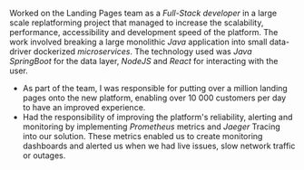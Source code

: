 Worked on the Landing Pages team as a *Full-Stack developer* in a large scale replatforming project that managed to increase the scalability, performance, accessibility and development speed of the platform.
The work involved breaking a large monolithic *Java* application into small data-driver dockerized *microservices*. The technology used was *Java SpringBoot* for the data layer, *NodeJS* and *React* for interacting with the user. 

* As part of the team, I was responsible for putting over a million landing pages onto the new platform, enabling over 10 000 customers per day to have an improved experience.  
* Had the responsibility of improving the platform's reliability, alerting and monitoring by implementing *Prometheus* metrics and *Jaeger* Tracing into our solution. These metrics enabled us to create monitoring dashboards and alerted us when we had live issues, slow network traffic or outages.

